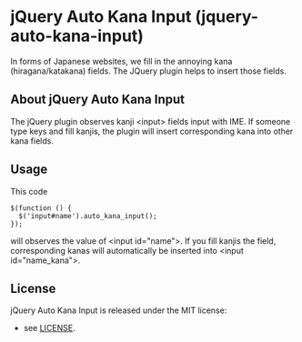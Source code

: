 # jQuery Auto Kana Input (jquery-auto-kana-input)

In forms of Japanese websites, we fill in the annoying kana (hiragana/katakana) fields.
The JQuery plugin helps to insert those fields.

## About jQuery Auto Kana Input

The jQuery plugin observes kanji \<input\> fields input with IME. If someone type keys and fill kanjis, the plugin will insert corresponding kana into other kana fields.

## Usage

This code

    $(function () {
      $('input#name').auto_kana_input();
    });

will observes the value of \<input id="name"\>. If you fill kanjis the field, corresponding kanas will automatically be inserted into \<input id="name_kana"\>.

## License

jQuery Auto Kana Input is released under the MIT license:

* see [LICENSE](/ysawa/jquery-auto-kana-input/blob/master/LICENSE.txt).
